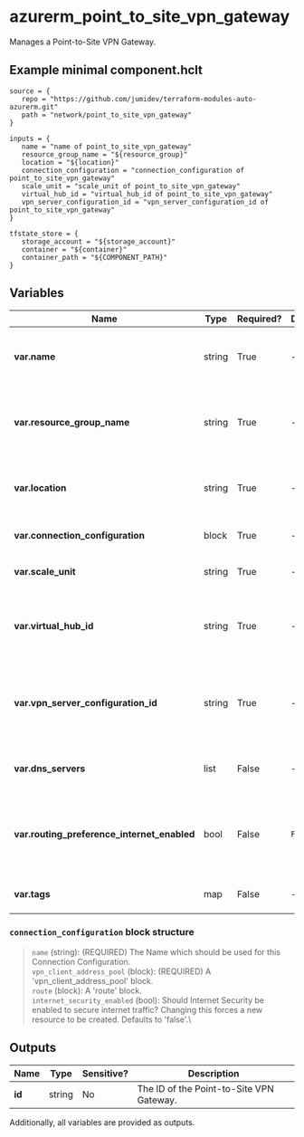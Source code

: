 # azurerm_point_to_site_vpn_gateway

Manages a Point-to-Site VPN Gateway.

## Example minimal component.hclt

```hcl
source = {
   repo = "https://github.com/jumidev/terraform-modules-auto-azurerm.git" 
   path = "network/point_to_site_vpn_gateway" 
}

inputs = {
   name = "name of point_to_site_vpn_gateway" 
   resource_group_name = "${resource_group}" 
   location = "${location}" 
   connection_configuration = "connection_configuration of point_to_site_vpn_gateway" 
   scale_unit = "scale_unit of point_to_site_vpn_gateway" 
   virtual_hub_id = "virtual_hub_id of point_to_site_vpn_gateway" 
   vpn_server_configuration_id = "vpn_server_configuration_id of point_to_site_vpn_gateway" 
}

tfstate_store = {
   storage_account = "${storage_account}" 
   container = "${container}" 
   container_path = "${COMPONENT_PATH}" 
}

```

## Variables

| Name | Type | Required? |  Default  |  Description |
| ---- | ---- | --------- |  ----------- | ----------- |
| **var.name** | string | True | -  |  Specifies the name of the Point-to-Site VPN Gateway. Changing this forces a new resource to be created. | 
| **var.resource_group_name** | string | True | -  |  The name of the resource group in which to create the Point-to-Site VPN Gateway. Changing this forces a new resource to be created. | 
| **var.location** | string | True | -  |  Specifies the supported Azure location where the resource exists. Changing this forces a new resource to be created. | 
| **var.connection_configuration** | block | True | -  |  A `connection_configuration` block. | 
| **var.scale_unit** | string | True | -  |  The [Scale Unit](https://docs.microsoft.com/azure/virtual-wan/virtual-wan-faq#what-is-a-virtual-wan-gateway-scale-unit) for this Point-to-Site VPN Gateway. | 
| **var.virtual_hub_id** | string | True | -  |  The ID of the Virtual Hub where this Point-to-Site VPN Gateway should exist. Changing this forces a new resource to be created. | 
| **var.vpn_server_configuration_id** | string | True | -  |  The ID of the VPN Server Configuration which this Point-to-Site VPN Gateway should use. Changing this forces a new resource to be created. | 
| **var.dns_servers** | list | False | -  |  A list of IP Addresses of DNS Servers for the Point-to-Site VPN Gateway. | 
| **var.routing_preference_internet_enabled** | bool | False | `False`  |  Is the Routing Preference for the Public IP Interface of the VPN Gateway enabled? Defaults to `false`. Changing this forces a new resource to be created. | 
| **var.tags** | map | False | -  |  A mapping of tags to assign to the Point-to-Site VPN Gateway. | 

### `connection_configuration` block structure

> `name` (string): (REQUIRED) The Name which should be used for this Connection Configuration.\
> `vpn_client_address_pool` (block): (REQUIRED) A 'vpn_client_address_pool' block.\
> `route` (block): A 'route' block.\
> `internet_security_enabled` (bool): Should Internet Security be enabled to secure internet traffic? Changing this forces a new resource to be created. Defaults to 'false'.\



## Outputs

| Name | Type | Sensitive? | Description |
| ---- | ---- | --------- | --------- |
| **id** | string | No  | The ID of the Point-to-Site VPN Gateway. | 

Additionally, all variables are provided as outputs.
